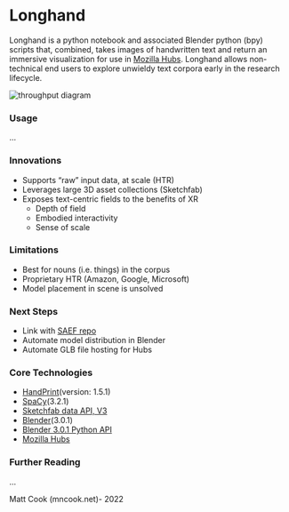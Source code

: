 # **Longhand** #
Longhand is a python notebook and associated Blender python (bpy) scripts that, combined, takes images of handwritten text and return an immersive visualization for use in [Mozilla Hubs](https://hubs.mozilla.com/). Longhand allows non-technical end users to explore unwieldy text corpora early in the research lifecycle. 

![throughput diagram](https://images.squarespace-cdn.com/content/v1/532b70b6e4b0dca092974dbe/1627401430752-R7H10DTUUOSB4GKDDKD1/Longhand+Throughput_Cook2021.png?format=2500w)

### Usage
...

### Innovations
* Supports “raw” input data, at scale (HTR)
* Leverages large 3D asset collections (Sketchfab)
* Exposes text-centric fields to the benefits of XR
  * Depth of field
  * Embodied interactivity
  * Sense of scale
### Limitations
* Best for nouns (i.e. things) in the corpus
* Proprietary HTR (Amazon, Google, Microsoft)
* Model placement in scene is unsolved 
### Next Steps
* Link with [SAEF repo](https://github.com/Cook4986/SAEF_OCR)
* Automate model distribution in Blender 
* Automate GLB file hosting for Hubs
### Core Technologies
 * [HandPrint](https://github.com/caltechlibrary/handprint)(version: 1.5.1)
 * [SpaCy](https://github.com/explosion/spaCy)(3.2.1)
 * [Sketchfab data API, V3](https://docs.sketchfab.com/data-api/v3/index.html)
 * [Blender](https://www.blender.org/)(3.0.1)
 * [Blender 3.0.1 Python API](https://docs.blender.org/api/current/index.html)
 * [Mozilla Hubs](https://github.com/mozilla/hubs)
### Further Reading
...

Matt Cook (mncook.net)- 2022
